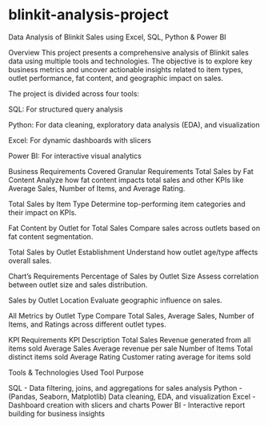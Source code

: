 # blinkit-analysis-project
Data Analysis of Blinkit Sales using Excel, SQL, Python &amp; Power BI

Overview
This project presents a comprehensive analysis of Blinkit sales data using multiple tools and technologies. The objective is to explore key business metrics and uncover actionable insights related to item types, outlet performance, fat content, and geographic impact on sales.

The project is divided across four tools:

SQL: For structured query analysis

Python: For data cleaning, exploratory data analysis (EDA), and visualization

Excel: For dynamic dashboards with slicers

Power BI: For interactive visual analytics

Business Requirements Covered
Granular Requirements
Total Sales by Fat Content
Analyze how fat content impacts total sales and other KPIs like Average Sales, Number of Items, and Average Rating.

Total Sales by Item Type
Determine top-performing item categories and their impact on KPIs.

Fat Content by Outlet for Total Sales
Compare sales across outlets based on fat content segmentation.

Total Sales by Outlet Establishment
Understand how outlet age/type affects overall sales.

Chart’s Requirements
Percentage of Sales by Outlet Size
Assess correlation between outlet size and sales distribution.

Sales by Outlet Location
Evaluate geographic influence on sales.

All Metrics by Outlet Type
Compare Total Sales, Average Sales, Number of Items, and Ratings across different outlet types.

KPI Requirements
KPI	Description
Total Sales	Revenue generated from all items sold
Average Sales	Average revenue per sale
Number of Items	Total distinct items sold
Average Rating	Customer rating average for items sold

Tools & Technologies Used
Tool	Purpose

SQL -	Data filtering, joins, and aggregations for sales analysis
Python - (Pandas, Seaborn, Matplotlib)	Data cleaning, EDA, and visualization
Excel -	Dashboard creation with slicers and charts
Power BI -	Interactive report building for business insights
